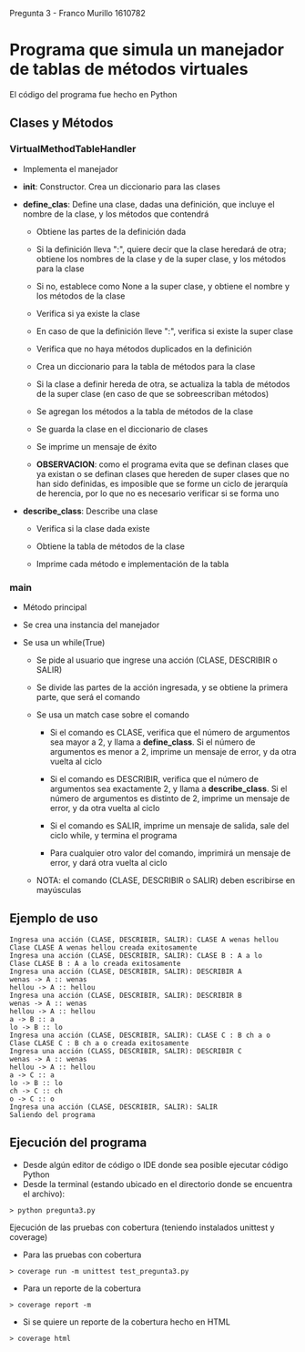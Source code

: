 Pregunta 3 - Franco Murillo 1610782

# Programa que simula un manejador de tablas de métodos virtuales

El código del programa fue hecho en Python

## Clases y Métodos

### VirtualMethodTableHandler 

- Implementa el manejador
    
- ____init____: Constructor. Crea un diccionario para las clases
    
- __define_clas__: Define una clase, dadas una definición, que incluye el nombre de la clase, y los métodos que contendrá

    - Obtiene las partes de la definición dada

    - Si la definición lleva ":", quiere decir que la clase heredará de otra; obtiene los nombres de la clase y de la super clase, y los métodos para la clase

    - Si no, establece como None a la super clase, y obtiene el nombre y los métodos de la clase

    - Verifica si ya existe la clase

    - En caso de que la definición lleve ":", verifica si existe la super clase

    - Verifica que no haya métodos duplicados en la definición

    - Crea un diccionario para la tabla de métodos para la clase

    - Si la clase a definir hereda de otra, se actualiza la tabla de métodos de la super clase (en caso de que se sobreescriban métodos)

    - Se agregan los métodos a la tabla de métodos de la clase

    - Se guarda la clase en el diccionario de clases

    - Se imprime un mensaje de éxito

    - __OBSERVACION__: como el programa evita que se definan clases que ya existan o se definan clases que hereden de super clases que no han sido definidas, es imposible que se forme un ciclo de jerarquía de herencia, por lo que no es necesario verificar si se forma uno

- __describe_class__: Describe una clase

    - Verifica si la clase dada existe

    - Obtiene la tabla de métodos de la clase

    - Imprime cada método e implementación de la tabla

### main
- Método principal

- Se crea una instancia del manejador

- Se usa un while(True)

    - Se pide al usuario que ingrese una acción (CLASE, DESCRIBIR o SALIR)

    - Se divide las partes de la acción ingresada, y se obtiene la primera parte, que será el comando

    - Se usa un match case sobre el comando

        - Si el comando es CLASE, verifica que el número de argumentos sea mayor a 2, y llama a __define_class__. Si el número de argumentos es menor a 2, imprime un mensaje de error, y da otra vuelta al ciclo

        - Si el comando es DESCRIBIR, verifica que el número de argumentos sea exactamente 2, y llama a __describe_class__. Si el número de argumentos es distinto de 2, imprime un mensaje de error, y da otra vuelta al ciclo

        - Si el comando es SALIR, imprime un mensaje de salida, sale del ciclo while, y termina el programa

        - Para cualquier otro valor del comando, imprimirá un mensaje de error, y dará otra vuelta al ciclo

    - NOTA: el comando (CLASE, DESCRIBIR o SALIR) deben escribirse en mayúsculas

## Ejemplo de uso

```
Ingresa una acción (CLASE, DESCRIBIR, SALIR): CLASE A wenas hellou
Clase CLASE A wenas hellou creada exitosamente
Ingresa una acción (CLASE, DESCRIBIR, SALIR): CLASE B : A a lo
Clase CLASE B : A a lo creada exitosamente
Ingresa una acción (CLASE, DESCRIBIR, SALIR): DESCRIBIR A
wenas -> A :: wenas
hellou -> A :: hellou
Ingresa una acción (CLASE, DESCRIBIR, SALIR): DESCRIBIR B
wenas -> A :: wenas
hellou -> A :: hellou
a -> B :: a
lo -> B :: lo
Ingresa una acción (CLASE, DESCRIBIR, SALIR): CLASE C : B ch a o
Clase CLASE C : B ch a o creada exitosamente
Ingresa una acción (CLASS, DESCRIBIR, SALIR): DESCRIBIR C
wenas -> A :: wenas
hellou -> A :: hellou
a -> C :: a
lo -> B :: lo
ch -> C :: ch
o -> C :: o
Ingresa una acción (CLASE, DESCRIBIR, SALIR): SALIR
Saliendo del programa
```

## Ejecución del programa

- Desde algún editor de código o IDE donde sea posible ejecutar código Python
- Desde la terminal (estando ubicado en el directorio donde se encuentra el archivo):
  
```
> python pregunta3.py
```

Ejecución de las pruebas con cobertura (teniendo instalados unittest y coverage)
- Para las pruebas con cobertura

 ```
 > coverage run -m unittest test_pregunta3.py
 ```

- Para un reporte de la cobertura
```     
> coverage report -m
```

- Si se quiere un reporte de la cobertura hecho en HTML
```
> coverage html
```
